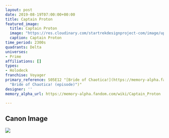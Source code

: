 ```yaml
---
layout: post
date: 2019-08-19T07:00:00+00:00
title: Captain Proton
featured_image:
  title: Captain Proton
  image: "https://res.cloudinary.com/startrekdesignproject-com/image/upload/v1566265864/CaptainProton.png"
  caption: Captain Proton
time_period: 2300s
quadrants: Delta
universes:
- Prime
affiliations: []
types:
- Holodeck
franchise: Voyager
primary_reference: S05E12 "[Bride of Chaotica!](https://memory-alpha.fandom.com/wiki/Bride_of_Chaotica!
  "Bride of Chaotica! (episode)")"
designer: ''
memory_alpha_url: https://memory-alpha.fandom.com/wiki/Captain_Proton

---
```

## Canon Image

![](https://res.cloudinary.com/startrekdesignproject-com/image/upload/v1566265864/VOY-5x12-Captain-Proton1.jpg)